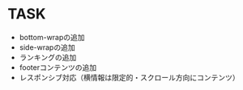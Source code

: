 # TASK
- bottom-wrapの追加
- side-wrapの追加
- ランキングの追加
- footerコンテンツの追加
- レスポンシブ対応（横情報は限定的・スクロール方向にコンテンツ）
